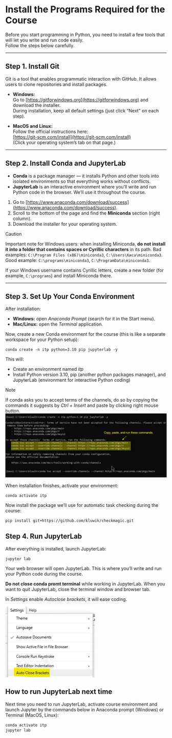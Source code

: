 # Install the Programs Required for the Course

Before you start programming in Python, you need to install a few tools that will let you write and run code easily.  
Follow the steps below carefully.

---

## Step 1. Install Git

Git is a tool that enables programmatic interaction with GitHub. It allows users to clone repositories and install packages.

- **Windows:**  
  Go to [https://gitforwindows.org](https://gitforwindows.org) and download the installer.  
  During installation, keep all default settings (just click “Next” on each step).

- **MacOS and Linux:**  
  Follow the official instructions here:  
  [https://git-scm.com/install](https://git-scm.com/install)  
  (Click your operating system’s tab on that page.)

---

## Step 2. Install Conda and JupyterLab

- **Conda** is a package manager — it installs Python and other tools into isolated environments so that everything works without conflicts.
- **JupyterLab** is an interactive environment where you’ll write and run Python code in the browser. We’ll use it throughout the course.

1. Go to [https://www.anaconda.com/download/success](https://www.anaconda.com/download/success).  
2. Scroll to the bottom of the page and find the **Miniconda** section (right column).  
3. Download the installer for your operating system.

> [!CAUTION]
> Important note for Windows users: when installing Miniconda, **do not install it into a folder that contains spaces or Cyrillic characters** in its path. Bad examples: `C:\Program Files (x86)\miniconda3`, `C:\Users\Киса\miniconda3`. Good example: `C:\programs\miniconda3`, `C:\ProgramData\miniconda3`. 

If your Windows username contains Cyrillic letters, create a new folder (for example, `C:\programs`) and install Miniconda there.

---

## Step 3. Set Up Your Conda Environment

After installation:

- **Windows:** open *Anaconda Prompt* (search for it in the Start menu).  
- **Mac/Linux:** open the *Terminal* application.

Now, create a new Conda environment for the course (this is like a separate workspace for your Python setup):

```
conda create -n itp python=3.10 pip jupyterlab -y
```

This will:

- Create an environment named *itp*
- Install Python version 3.10, pip (another python packages manager), and JupyterLab (environment for interactive Python coding)

> [!NOTE]
> If conda asks you to accept terms of the channels, do so by copying the commands it suggests by *Ctrl + Insert* and paste by clicking right mouse button.
> <img src='https://raw.githubusercontent.com/litvinanna/intro_to_prog/refs/heads/main/img/conda_terms.jpg'>

When installation finishes, activate your environment:

```
conda activate itp
```

Now install the package we’ll use for automatic task checking during the course:

```
pip install git+https://github.com/kluwik/checkmagic.git
```

## Step 4. Run JupyterLab

After everything is installed, launch JupyterLab:

```
jupyter lab
```

Your web browser will open JupyterLab. This is where you’ll write and run your Python code during the course.

**Do not close conda promt terminal** while working in JupyterLab. When you want to quit JupyterLab, close the terminal window and browser tab.

In *Settings* enable *Autoclose brackets*, it will ease coding.

<img src='https://raw.githubusercontent.com/litvinanna/intro_to_prog/refs/heads/main/img/jp_autoclose.jpg'>

## How to run JupyterLab next time

Next time you need to run JupyterLab, activate course environment and launch Jupyter by the commands below in Anaconda prompt (Windows) or Terminal (MacOS, Linux):

```
conda activate itp
jupyter lab
```
